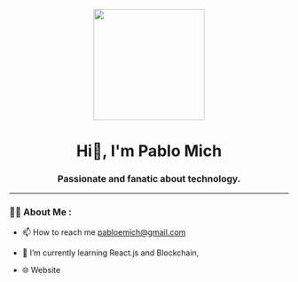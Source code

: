 <div id="header" align="center">
    <img src="https://media.giphy.com/media/vzO0Vc8b2VBLi/giphy.gif" width="200"/>
    <h1 align="center">Hi👋, I'm Pablo Mich</h1>
    <h3 align="center">Passionate and fanatic about technology.</h3>
</div>

---

### 👨‍💻 About Me :

   - 📫 How to reach me pabloemich@gmail.com

   - 🌱 I’m currently learning React.js and Blockchain,

   - 🌐 Website
